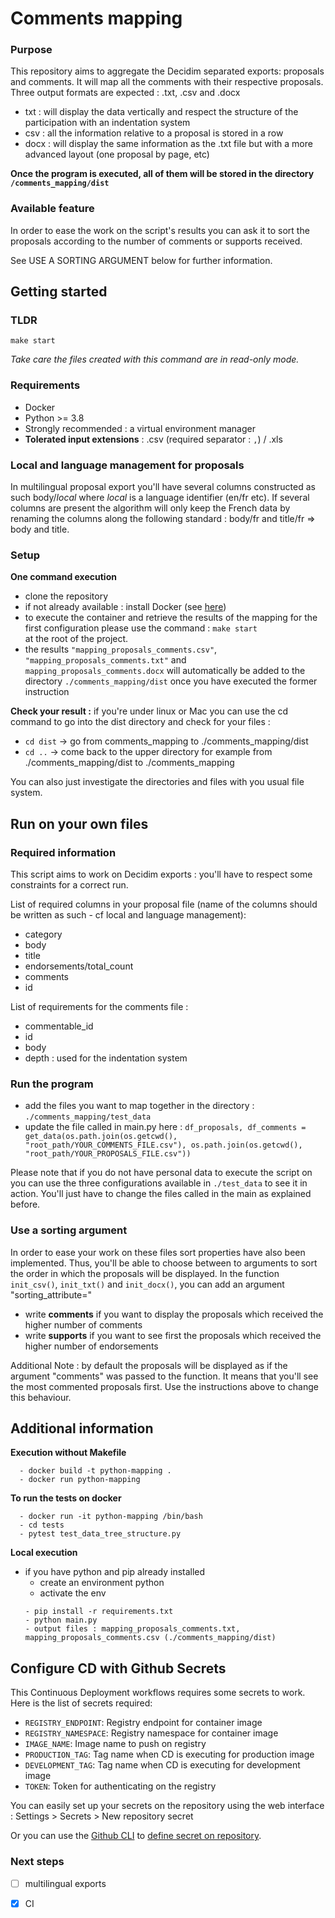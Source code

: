 # Comments mapping
### Purpose
This repository aims to aggregate the Decidim separated exports: proposals and comments. 
It will map all the comments with their respective proposals. 
Three output formats are expected : .txt, .csv and .docx
- txt : will display the data vertically and respect the structure of the participation with an indentation system
- csv : all the information relative to a proposal is stored in a row
- docx : will display the same information as the .txt file but with a more advanced layout (one proposal by page, etc) 

**Once the program is executed, all of them will be stored in the directory ```/comments_mapping/dist```**

### Available feature 
In order to ease the work on the script's results you can ask it 
to sort the proposals according to the number of comments or supports received.

See USE A SORTING ARGUMENT below for further information.
## Getting started

### TLDR

```
make start
```
*Take care the files created with this command are in read-only mode.* 
### Requirements 
- Docker
- Python >= 3.8
- Strongly recommended : a virtual environment manager
- **Tolerated input extensions** : .csv (required separator : ```,```) / .xls

### Local and language management for proposals
In multilingual proposal export you'll have several columns constructed as such body/*local* where *local* is a language identifier (en/fr etc). 
If several columns are present the algorithm will only keep the French data by renaming the columns along the following standard : body/fr and title/fr 
=> body and title.

### Setup 
**One command execution** 
- clone the repository 
- if not already available : install Docker (see [here](https://docs.docker.com/get-docker/))
- to execute the container and retrieve the results of the mapping for the first configuration please use the command : ```make start```  
  at the root of the project.
- the results ```"mapping_proposals_comments.csv"```, ```"mapping_proposals_comments.txt"``` and ```mapping_proposals_comments.docx``` will automatically be added to the directory 
 ```./comments_mapping/dist```  once you have executed the former instruction
  
  
**Check your result :**
  if you're under linux or Mac you can use the cd command to go into the dist directory and check for your files :
- ```cd dist``` -> go from comments_mapping to ./comments_mapping/dist
- ```cd ..``` -> come back to the upper directory for example from ./comments_mapping/dist to ./comments_mapping


You can also just investigate the directories and files with you usual file system.
  
## Run on your own files
### Required information

This script aims to work on Decidim exports : you'll have to respect some constraints for a correct run.

List of required columns in your proposal file (name of the columns should be written as such - cf local and language management): 
- category 
- body
- title
- endorsements/total_count
- comments
- id

List of requirements for the comments file : 

- commentable_id 
- id 
- body
- depth : used for the indentation system 
  
### Run the program
- add the files you want to map together in the directory : ```./comments_mapping/test_data ```
- update the file called in main.py here : ```df_proposals, df_comments = get_data(os.path.join(os.getcwd(),
                                                      "root_path/YOUR_COMMENTS_FILE.csv"),
                                         os.path.join(os.getcwd(),
                                                      "root_path/YOUR_PROPOSALS_FILE.csv"))```
  
Please note that if you do not have personal data to execute the script on you can use the three configurations available in 
```./test_data``` to see it in action. 
You'll just have to change the files called in the main as explained before.

### Use a sorting argument

In order to ease your work on these files sort properties have also been implemented. 
Thus, you'll be able to choose between to arguments to sort the order in which the proposals will be displayed. 
In the function ```init_csv()```, ```init_txt()``` and ```init_docx()```, you can add an argument "sorting_attribute="
- write **comments** if you want to display the proposals which received the higher number of comments 
- write **supports** if you want to see first the proposals which received the higher number of endorsements

Additional Note : by default the proposals will be displayed as if the argument "comments" was passed to the function.
It means that you'll see the most commented proposals first. Use the instructions above to change this behaviour. 


## Additional information 
**Execution without Makefile**
  ```
    - docker build -t python-mapping .
    - docker run python-mapping
  ```
  **To run the tests on docker**
  ```
    - docker run -it python-mapping /bin/bash 
    - cd tests
    - pytest test_data_tree_structure.py
  ```
**Local execution**
- if you have python and pip already installed 
    - create an environment python
    - activate the env
    ```
    - pip install -r requirements.txt
    - python main.py
    - output files : mapping_proposals_comments.txt, mapping_proposals_comments.csv (./comments_mapping/dist)
    ```

## Configure CD with Github Secrets

This Continuous Deployment workflows requires some secrets to work. Here is the list of secrets required:

- `REGISTRY_ENDPOINT`: Registry endpoint for container image
- `REGISTRY_NAMESPACE`: Registry namespace for container image
- `IMAGE_NAME`: Image name to push on registry
- `PRODUCTION_TAG`: Tag name when CD is executing for production image
- `DEVELOPMENT_TAG`: Tag name when CD is executing for development image
- `TOKEN`: Token for authenticating on the registry

You can easily set up your secrets on the repository using the web interface : Settings > Secrets > New repository secret

Or you can use the [Github CLI](https://github.com/cli/cli) to [define secret on repository](https://cli.github.com/manual/gh_secret_set).    

    
### Next steps 
- [ ] multilingual exports  
- [x] CI


